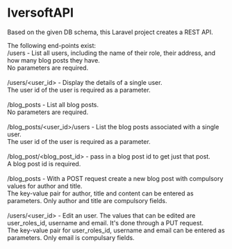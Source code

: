 # IversoftAPI
Based on the given DB schema, this Laravel project creates a REST API.


The following end-points exist:<br> 
/users - List all users, including the name of their role, their address, and how many blog posts they have.<br>No parameters are required.<br><br>
/users/<user_id> - Display the details of a single user.<br>The user id of the user is required as a parameter.<br><br>
/blog_posts - List all blog posts.<br>No parameters are required.<br><br>
/blog_posts/<user_id>/users - List the blog posts associated with a single user.<br>The user id of the user is required as a parameter.<br><br>
/blog_post/<blog_post_id> - pass in a blog post id to get just that post.<br>A blog post id is required.<br><br>
/blog_posts - With a POST request create a new blog post with compulsory values for author and title.<br>The key-value pair for author, title and content can be entered as parameters. Only author and title are compulsory fields.<br><br> 
/users/<user_id> - Edit an user. The values that can be edited are user_roles_id, username and email. It's done through a PUT request.<br> The key-value pair for user_roles_id, username and email can be entered as parameters. Only email is compulsary fields.<br><br>   





